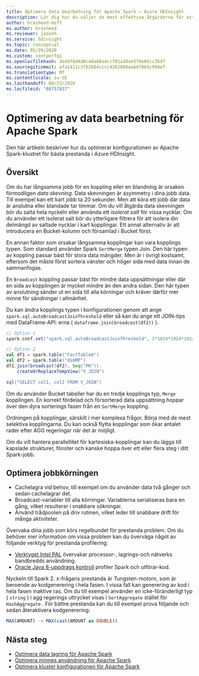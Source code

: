 ```yaml
---
title: Optimera data bearbetning för Apache Spark – Azure HDInsight
description: Lär dig hur du väljer de mest effektiva åtgärderna för att bearbeta dina data på Apache Spark med Azure HDInsight.
author: hrasheed-msft
ms.author: hrasheed
ms.reviewer: jasonh
ms.service: hdinsight
ms.topic: conceptual
ms.date: 05/20/2020
ms.custom: contperfq1
ms.openlocfilehash: 3ed4f8d4d8ca0a68a4ccf01a38ae5f8e66cc26df
ms.sourcegitcommit: afa1411c3fb2084cccc4262860aab4f0b5c994ef
ms.translationtype: MT
ms.contentlocale: sv-SE
ms.lasthandoff: 08/23/2020
ms.locfileid: "88757837"
---
```

# <a name="data-processing-optimization-for-apache-spark"></a>Optimering av data bearbetning för Apache Spark

Den här artikeln beskriver hur du optimerar konfigurationen av Apache Spark-klustret för bästa prestanda i Azure HDInsight.

## <a name="overview"></a>Översikt

Om du har långsamma jobb för en koppling eller en blandning är orsaken förmodligen *data skevning*. Data skevningen är asymmetry i dina jobb data. Till exempel kan ett kart jobb ta 20 sekunder. Men att köra ett jobb där data är anslutna eller blandade tar timmar. Om du vill åtgärda data skevningen bör du salta hela nyckeln eller använda ett *isolerat salt* för vissa nycklar. Om du använder ett isolerat salt bör du ytterligare filtrera för att isolera din delmängd av saltade nycklar i kart kopplingar. Ett annat alternativ är att introducera en Bucket-kolumn och församlad i Bucket först.

En annan faktor som orsakar långsamma kopplingar kan vara kopplings typen. Som standard använder Spark `SortMerge` typen Join. Den här typen av koppling passar bäst för stora data mängder. Men är i övrigt kostsamt, eftersom det måste först sortera vänster och höger sida med data innan de sammanfogas.

En `Broadcast` koppling passar bäst för mindre data uppsättningar eller där en sida av kopplingen är mycket mindre än den andra sidan. Den här typen av anslutning sänder ut en sida till alla körningar och kräver därför mer minne för sändningar i allmänhet.

Du kan ändra kopplings typen i konfigurationen genom att ange `spark.sql.autoBroadcastJoinThreshold` eller så kan du ange ett JOIN-tips med DataFrame-API: erna ( `dataframe.join(broadcast(df2))` ).

```scala
// Option 1
spark.conf.set("spark.sql.autoBroadcastJoinThreshold", 1*1024*1024*1024)

// Option 2
val df1 = spark.table("FactTableA")
val df2 = spark.table("dimMP")
df1.join(broadcast(df2), Seq("PK")).
    createOrReplaceTempView("V_JOIN")

sql("SELECT col1, col2 FROM V_JOIN")
```

Om du använder Bucket tabeller har du en tredje kopplings typ, `Merge` kopplingen. En korrekt fördelad och försorterad data uppsättning hoppar över den dyra sorterings fasen från en `SortMerge` koppling.

Ordningen på kopplingar, särskilt i mer komplexa frågor. Börja med de mest selektiva kopplingarna. Du kan också flytta kopplingar som ökar antalet rader efter AGG regeringar när det är möjligt.

Om du vill hantera parallellitet för kartesiska-kopplingar kan du lägga till kapslade strukturer, fönster och kanske hoppa över ett eller flera steg i ditt Spark-jobb.

## <a name="optimize-job-execution"></a>Optimera jobbkörningen

* Cachelagra vid behov, till exempel om du använder data två gånger och sedan cachelagrar det.
* Broadcast-variabler till alla körningar. Variablerna serialiseras bara en gång, vilket resulterar i snabbare sökningar.
* Använd trådpoolen på driv rutinen, vilket leder till snabbare drift för många aktiviteter.

Övervaka dina jobb som körs regelbundet för prestanda problem. Om du behöver mer information om vissa problem kan du överväga något av följande verktyg för prestanda profilering:

* [Verktyget Intel PAL](https://github.com/intel-hadoop/PAT) övervakar processor-, lagrings-och nätverks bandbredds användning.
* [Oracle Java 8-uppdrags kontroll](https://www.oracle.com/technetwork/java/javaseproducts/mission-control/java-mission-control-1998576.html) profiler Spark och utförar-kod.

Nyckeln till Spark 2. x-frågans prestanda är Tungsten-motorn, som är beroende av kodgenerering i hela fasen. I vissa fall kan generering av kod i hela fasen inaktive ras. Om du till exempel använder en icke-föränderligt typ ( `string` ) i agg regerings uttrycket visas i `SortAggregate` stället för `HashAggregate` . För bättre prestanda kan du till exempel prova följande och sedan återaktivera kodgenerering:

```sql
MAX(AMOUNT) -> MAX(cast(AMOUNT as DOUBLE))
```

## <a name="next-steps"></a>Nästa steg

* [Optimera data lagring för Apache Spark](optimize-data-storage.md)
* [Optimera minnes användning för Apache Spark](optimize-memory-usage.md)
* [Optimera kluster konfigurationen för Apache Spark](optimize-cluster-configuration.md)
